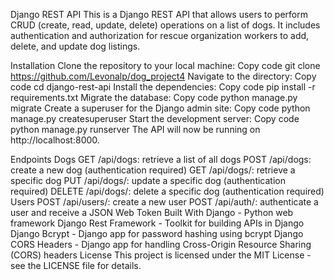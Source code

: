 Django REST API
This is a Django REST API that allows users to perform CRUD (create, read, update, delete) operations on a list of dogs. It includes authentication and authorization for rescue organization workers to add, delete, and update dog listings.

Installation
Clone the repository to your local machine:
Copy code
git clone https://github.com/Levonalp/dog_project4
Navigate to the directory:
Copy code
cd django-rest-api
Install the dependencies:
Copy code
pip install -r requirements.txt
Migrate the database:
Copy code
python manage.py migrate
Create a superuser for the Django admin site:
Copy code
python manage.py createsuperuser
Start the development server:
Copy code
python manage.py runserver
The API will now be running on http://localhost:8000.

Endpoints
Dogs
GET /api/dogs: retrieve a list of all dogs
POST /api/dogs: create a new dog (authentication required)
GET /api/dogs/<id>: retrieve a specific dog
PUT /api/dogs/<id>: update a specific dog (authentication required)
DELETE /api/dogs/<id>: delete a specific dog (authentication required)
Users
POST /api/users/: create a new user
POST /api/auth/: authenticate a user and receive a JSON Web Token
Built With
Django - Python web framework
Django Rest Framework - Toolkit for building APIs in Django
Django Bcrypt - Django app for password hashing using bcrypt
Django CORS Headers - Django app for handling Cross-Origin Resource Sharing (CORS) headers
License
This project is licensed under the MIT License - see the LICENSE file for details.
